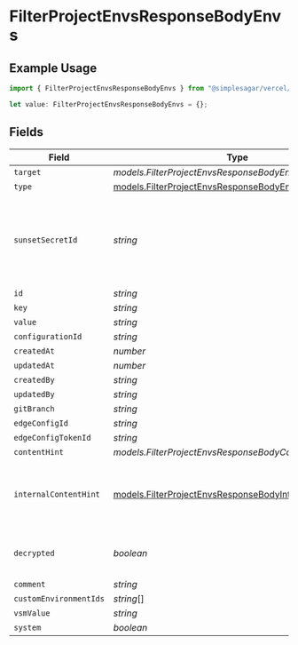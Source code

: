 # FilterProjectEnvsResponseBodyEnvs

## Example Usage

```typescript
import { FilterProjectEnvsResponseBodyEnvs } from "@simplesagar/vercel/models/filterprojectenvsop.js";

let value: FilterProjectEnvsResponseBodyEnvs = {};
```

## Fields

| Field                                                                                                                    | Type                                                                                                                     | Required                                                                                                                 | Description                                                                                                              |
| ------------------------------------------------------------------------------------------------------------------------ | ------------------------------------------------------------------------------------------------------------------------ | ------------------------------------------------------------------------------------------------------------------------ | ------------------------------------------------------------------------------------------------------------------------ |
| `target`                                                                                                                 | *models.FilterProjectEnvsResponseBodyEnvsTarget*                                                                         | :heavy_minus_sign:                                                                                                       | N/A                                                                                                                      |
| `type`                                                                                                                   | [models.FilterProjectEnvsResponseBodyEnvsResponseType](../models/filterprojectenvsresponsebodyenvsresponsetype.md)       | :heavy_minus_sign:                                                                                                       | N/A                                                                                                                      |
| `sunsetSecretId`                                                                                                         | *string*                                                                                                                 | :heavy_minus_sign:                                                                                                       | This is used to identiy variables that have been migrated from type secret to sensitive.                                 |
| `id`                                                                                                                     | *string*                                                                                                                 | :heavy_minus_sign:                                                                                                       | N/A                                                                                                                      |
| `key`                                                                                                                    | *string*                                                                                                                 | :heavy_minus_sign:                                                                                                       | N/A                                                                                                                      |
| `value`                                                                                                                  | *string*                                                                                                                 | :heavy_minus_sign:                                                                                                       | N/A                                                                                                                      |
| `configurationId`                                                                                                        | *string*                                                                                                                 | :heavy_minus_sign:                                                                                                       | N/A                                                                                                                      |
| `createdAt`                                                                                                              | *number*                                                                                                                 | :heavy_minus_sign:                                                                                                       | N/A                                                                                                                      |
| `updatedAt`                                                                                                              | *number*                                                                                                                 | :heavy_minus_sign:                                                                                                       | N/A                                                                                                                      |
| `createdBy`                                                                                                              | *string*                                                                                                                 | :heavy_minus_sign:                                                                                                       | N/A                                                                                                                      |
| `updatedBy`                                                                                                              | *string*                                                                                                                 | :heavy_minus_sign:                                                                                                       | N/A                                                                                                                      |
| `gitBranch`                                                                                                              | *string*                                                                                                                 | :heavy_minus_sign:                                                                                                       | N/A                                                                                                                      |
| `edgeConfigId`                                                                                                           | *string*                                                                                                                 | :heavy_minus_sign:                                                                                                       | N/A                                                                                                                      |
| `edgeConfigTokenId`                                                                                                      | *string*                                                                                                                 | :heavy_minus_sign:                                                                                                       | N/A                                                                                                                      |
| `contentHint`                                                                                                            | *models.FilterProjectEnvsResponseBodyContentHint*                                                                        | :heavy_minus_sign:                                                                                                       | N/A                                                                                                                      |
| `internalContentHint`                                                                                                    | [models.FilterProjectEnvsResponseBodyInternalContentHint](../models/filterprojectenvsresponsebodyinternalcontenthint.md) | :heavy_minus_sign:                                                                                                       | Similar to `contentHints`, but should not be exposed to the user.                                                        |
| `decrypted`                                                                                                              | *boolean*                                                                                                                | :heavy_minus_sign:                                                                                                       | Whether `value` and `vsmValue` are decrypted.                                                                            |
| `comment`                                                                                                                | *string*                                                                                                                 | :heavy_minus_sign:                                                                                                       | N/A                                                                                                                      |
| `customEnvironmentIds`                                                                                                   | *string*[]                                                                                                               | :heavy_minus_sign:                                                                                                       | N/A                                                                                                                      |
| `vsmValue`                                                                                                               | *string*                                                                                                                 | :heavy_minus_sign:                                                                                                       | N/A                                                                                                                      |
| `system`                                                                                                                 | *boolean*                                                                                                                | :heavy_minus_sign:                                                                                                       | N/A                                                                                                                      |